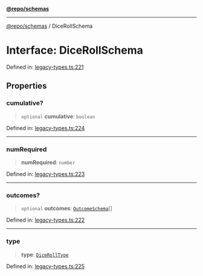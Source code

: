 [**@repo/schemas**](../README.md)

***

[@repo/schemas](../README.md) / DiceRollSchema

# Interface: DiceRollSchema

Defined in: [legacy-types.ts:221](https://github.com/alexqguo/drinking-board-game-v3/blob/fc5adf9b53e666003d4a7f6c500cdc49fb9dbd39/packages/schemas/src/legacy-types.ts#L221)

## Properties

### cumulative?

> `optional` **cumulative**: `boolean`

Defined in: [legacy-types.ts:224](https://github.com/alexqguo/drinking-board-game-v3/blob/fc5adf9b53e666003d4a7f6c500cdc49fb9dbd39/packages/schemas/src/legacy-types.ts#L224)

***

### numRequired

> **numRequired**: `number`

Defined in: [legacy-types.ts:223](https://github.com/alexqguo/drinking-board-game-v3/blob/fc5adf9b53e666003d4a7f6c500cdc49fb9dbd39/packages/schemas/src/legacy-types.ts#L223)

***

### outcomes?

> `optional` **outcomes**: [`OutcomeSchema`](OutcomeSchema.md)[]

Defined in: [legacy-types.ts:222](https://github.com/alexqguo/drinking-board-game-v3/blob/fc5adf9b53e666003d4a7f6c500cdc49fb9dbd39/packages/schemas/src/legacy-types.ts#L222)

***

### type

> **type**: [`DiceRollType`](../enumerations/DiceRollType.md)

Defined in: [legacy-types.ts:225](https://github.com/alexqguo/drinking-board-game-v3/blob/fc5adf9b53e666003d4a7f6c500cdc49fb9dbd39/packages/schemas/src/legacy-types.ts#L225)
